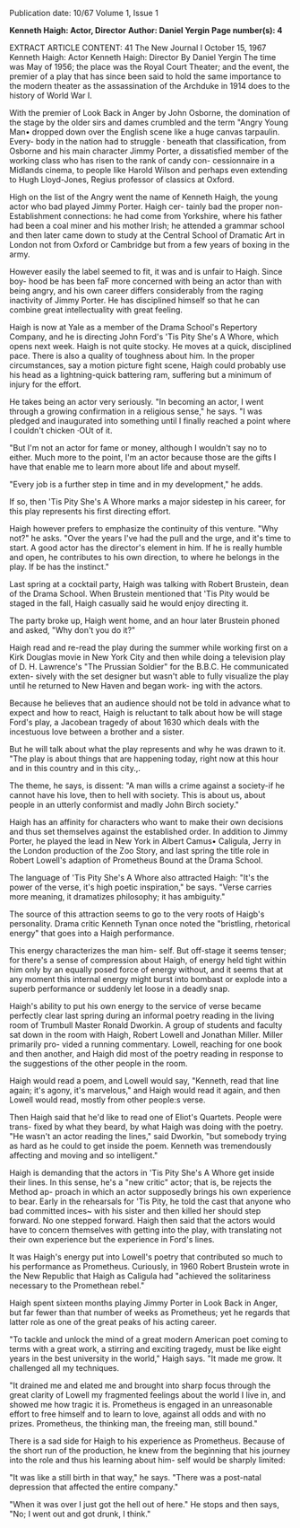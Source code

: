 Publication date: 10/67
Volume 1, Issue 1

**Kenneth Haigh: Actor, Director**
**Author: Daniel Yergin**
**Page number(s): 4**

EXTRACT ARTICLE CONTENT:
41 The New Journal I October 15, 1967 
Kenneth Haigh: Actor 
Kenneth Haigh: Director 
By Daniel Yergin 
The time was May of 1956; the place was 
the Royal Court Theater; and the event, 
the premier of a play that has since 
been said to hold the same importance 
to the modern theater as the assassination 
of the Archduke in 1914 does to the 
history of World War I. 

With the premier of Look Back in 
Anger by John Osborne, the domination 
of the stage by the older sirs and dames 
crumbled and the term "Angry Young 
Man• dropped down over the English 
scene like a huge canvas tarpaulin. Every-
body in the nation had to struggle · 
beneath that classification, from Osborne 
and his main character Jimmy Porter, a 
dissatisfied member of the working class 
who has risen to the rank of candy con-
cessionnaire in a Midlands cinema, to 
people like Harold Wilson and perhaps 
even extending to Hugh Lloyd-Jones, 
Regius professor of classics at Oxford. 

High on the list of the Angry went the 
name of Kenneth Haigh, the young actor 
who bad played Jimmy Porter. Haigh cer-
tainly bad the proper non-Establishment 
connections: he had come from Yorkshire, 
where his father had been a coal miner 
and his mother Irish; he attended a 
grammar school and then later came down 
to study at the Central School of Dramatic 
Art in London not from Oxford or 
Cambridge but from a few years of boxing 
in the army. 

However easily the label seemed to fit, 
it was and is unfair to Haigh. Since boy-
hood be has been faF more concerned with 
being an actor than with being angry, and 
his own career differs considerably from 
the raging inactivity of Jimmy Porter. 
He has disciplined himself so that he can 
combine great intellectuality with great 
feeling. 

Haigh is now at Yale as a member of 
the Drama School's Repertory Company, 
and he is directing John Ford's 'Tis Pity 
She's A Whore, which opens next week. 
Haigh is not quite stocky. He moves at 
a quick, disciplined pace. There is also 
a quality of toughness about him. In the 
proper circumstances, say a motion 
picture fight scene, Haigh could probably 
use his head as a lightning-quick battering 
ram, suffering but a minimum of injury 
for the effort. 

He takes being an actor very seriously. 
"In becoming an actor, I went through 
a growing confirmation in a religious 
sense," he says. "I was pledged and 
inaugurated into something until I finally 
reached a point where I couldn't chicken 
·OUt of it. 

"But I'm not an actor for fame or 
money, although I wouldn't say no to 
either. Much more to the point, I'm an 
actor because those are the gifts I have that 
enable me to learn more about life and 
about myself. 

"Every job is a further step in time and 
in my development," he adds. 

If so, then 'Tis Pity She's A Whore 
marks a major sidestep in his career, for 
this play represents his first directing 
effort. 

Haigh however prefers to emphasize the 
continuity of this venture. "Why not?" he 
asks. "Over the years I've had the pull 
and the urge, and it's time to start. A good 
actor has the director's element in him. If 
he is really humble and open, he 
contributes to his own direction, to where 
he belongs in the play. If be has the 
instinct." 

Last spring at a cocktail party, Haigh 
was talking with Robert Brustein, dean 
of the Drama School. When Brustein 
mentioned that 'Tis Pity would be staged 
in the fall, Haigh casually said he would 
enjoy directing it. 

The party broke up, Haigh went home, 
and an hour later Brustein phoned and 
asked, "Why don't you do it?" 

Haigh read and re-read the play during 
the summer while working first on a 
Kirk Douglas movie in New York City 
and then while doing a television play of 
D. H. Lawrence's "The Prussian Soldier" 
for the B.B.C. He communicated exten-
sively with the set designer but wasn't 
able to fully visualize the play until he 
returned to New Haven and began work-
ing with the actors. 

Because he believes that an audience 
should not be told in advance what to 
expect and how to react, Haigh is 
reluctant to talk about how be will stage 
Ford's play, a Jacobean tragedy of about 
1630 which deals with the incestuous love 
between a brother and a sister. 

But he will talk about what the play 
represents and why he was drawn to it. 
"The play is about things that are 
happening today, right now at this hour 
and in this country and in this city.,. 

The theme, he says, is dissent: "A man 
wills a crime against a society-if he 
cannot have his love, then to hell with 
society. This is about us, about people in 
an utterly conformist and madly John 
Birch society." 

Haigh has an affinity for characters who 
want to make their own decisions and 
thus set themselves against the established 
order. In addition to Jimmy Porter, he 
played the lead in New York in Albert 
Camus• Caligula, Jerry in the London 
production of the Zoo Story, and last 
spring the title role in Robert Lowell's 
adaption of Prometheus Bound at the 
Drama School. 

The language of 'Tis Pity She's A Whore 
also attracted Haigh: "It's the power of 
the verse, it's high poetic inspiration," be 
says. "Verse carries more meaning, it 
dramatizes philosophy; it has ambiguity." 

The source of this attraction seems to 
go to the very roots of Haigb's personality. 
Drama critic Kenneth Tynan once noted 
the "bristling, rhetorical energy" that goes 
into a Haigh performance. 

This energy characterizes the man him-
self. But off-stage it seems tenser; for 
there's a sense of compression about 
Haigh, of energy held tight within him 
only by an equally posed force of energy 
without, and it seems that at any moment 
this internal energy might burst into 
bombast or explode into a superb 
performance or suddenly let loose in a 
deadly snap. 

Haigh's ability to put his own energy 
to the service of verse became perfectly 
clear last spring during an informal 
poetry reading in the living room of 
Trumbull Master Ronald Dworkin. A 
group of students and faculty sat down in 
the room with Haigh, Robert Lowell and 
Jonathan Miller. Miller primarily pro-
vided a running commentary. Lowell, 
reaching for one book and then another, 
and Haigh did most of the poetry 
reading in response to the suggestions of 
the other people in the room. 

Haigh would read a poem, and Lowell 
would say, "Kenneth, read that line again; 
it's agony, it's marvelous," and Haigh 
would read it again, and then Lowell 
would read, mostly from other people:s 
verse. 

Then Haigh said that he'd like to read 
one of Eliot's Quartets. People were trans-
fixed by what they beard, by what Haigh 
was doing with the poetry. "He wasn't an 
actor reading the lines," said Dworkin, 
"but somebody trying as hard as he could 
to get inside the poem. Kenneth was 
tremendously affecting and moving and 
so intelligent." 

Haigh is demanding that the actors in 
'Tis Pity She's A Whore get inside their 
lines. In this sense, he's a "new critic" 
actor; that is, be rejects the Method ap-
proach in which an actor supposedly 
brings his own experience to bear. Early 
in the rehearsals for 'Tis Pity, he told the 
cast that anyone who bad committed inces~ 
with his sister and then killed her should 
step forward. No one stepped forward. 
Haigh then said that the actors would have 
to concern themselves with getting into 
the play, with translating not their own 
experience but the experience in Ford's 
lines. 

It was Haigh's energy put into Lowell's 
poetry that contributed so much to his 
performance as Prometheus. Curiously, in 
1960 Robert Brustein wrote in the New 
Republic that Haigh as Caligula had 
"achieved the solitariness necessary to the 
Promethean rebel." 

Haigh spent sixteen months playing 
Jimmy Porter in Look Back in Anger, but 
far fewer than that number of weeks as 
Prometheus; yet he regards that latter role 
as one of the great peaks of his acting 
career. 

"To tackle and unlock the mind of a 
great modern American poet coming to 
terms with a great work, a stirring and 
exciting tragedy, must be like eight years 
in the best university in the world," Haigh 
says. "It made me grow. It challenged all 
my techniques. 

"It drained me and elated me and 
brought into sharp focus through the great 
clarity of Lowell my fragmented feelings 
about the world I live in, and showed me 
how tragic it is. Prometheus is engaged in 
an unreasonable effort to free himself 
and to learn to love, against all odds and 
with no prizes. Prometheus, the thinking 
man, the freeing man, still bound." 

There is a sad side for Haigh to his 
experience as Prometheus. Because of the 
short run of the production, he knew 
from the beginning that his journey into 
the role and thus his learning about him-
self would be sharply limited: 

"It was like a still birth in that way," he 
says. "There was a post-natal depression 
that affected the entire company." 

"When it was over I just got the hell 
out of here." He stops and then says, "No; 
I went out and got drunk, I think."